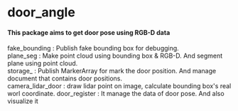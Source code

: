# door_angle
#### This package aims to get door pose using RGB-D data

fake_bounding : Publish fake bounding box for debugging.  
plane_seg     : Make point cloud using bounding box & RGB-D. And segment plane using point cloud.  
storage_      : Publish MarkerArray for mark the door position. And manage document that contains door positions.  
camera_lidar_door : draw lidar point on image, calculate bounding box's real worl coordinate.
door_register : It manage the data of door pose. And also visualize it
